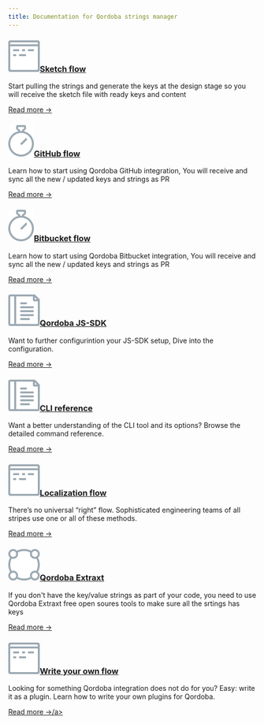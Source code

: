 ```yaml
---
title: Documentation for Qordoba strings manager
---
```


<div class="docs-grid">
  <div class="docs-grid-block">
    <h3><img src="/assets/images/icons/documentation/icn-window.svg" /><a href="/docs/{{page.qordoba_version}}/sketch-flow">Sketch flow</a></h3>
    <p>Start pulling the strings and generate the keys at the design stage so you will receive the sketch file with ready keys and content</p>
    <a href="/docs/{{page.qordoba_version}}/sketch-flow">Read more &rarr;</a>
  </div>

  <div class="docs-grid-block">
    <h3><img src="/assets/images/icons/documentation/icn-quickstart.svg" /><a href="/install">GitHub flow</a></h3>
    <p>Learn how to start using Qordoba GitHub integration, You will receive and sync all the new / updated keys and strings as PR</p>
    <a href="/docs/{{page.qordoba_version}}/github-flow">Read more &rarr;</a>
  </div>
  

  <div class="docs-grid-block">
    <h3><img src="/assets/images/icons/documentation/icn-quickstart.svg" /><a href="/install">Bitbucket flow</a></h3>
    <p>Learn how to start using Qordoba Bitbucket integration, You will receive and sync all the new / updated keys and strings as PR</p>
    <a href="/docs/{{page.qordoba_version}}/bitbucket-flow">Read more &rarr;</a>
  </div>
  

  <div class="docs-grid-block">
    <h3><img src="/assets/images/icons/documentation/icn-doc-reference.svg" /><a href="/docs/{{page.qordoba_version}}/configuration">Qordoba JS-SDK </a></h3>
    <p>Want to further configurintion your JS-SDK setup, Dive into the configuration.</p>
    <a href="/docs/{{page.qordoba_version}}/qordoba-js-sdk">Read more &rarr;</a>
  </div>
  
  <div class="docs-grid-block">
    <h3><img src="/assets/images/icons/documentation/icn-doc-reference.svg" /><a href="/docs/{{page.qordoba_version}}/cli">CLI reference</a></h3>
    <p>Want a better understanding of the CLI tool and its options? Browse the detailed command reference.</p>
    <a href="/docs/{{page.qordoba_version}}/cli">Read more &rarr;</a>
  </div>

  <div class="docs-grid-block">
    <h3><img src="/assets/images/icons/documentation/icn-window.svg" /><a href="/docs/{{page.qordoba_version}}/localization-flow">Localization flow</a></h3>
    <p>There’s no universal “right” flow. Sophisticated engineering teams of all stripes use one or all of these methods.</p>
    <a href="/docs/{{page.qordoba_version}}/localization-flow">Read more &rarr;</a>
  </div>
  
  <div class="docs-grid-block">
    <h3><img src="/assets/images/icons/documentation/icn-clustering.svg" /><a href="/docs/{{page.qordoba_version}}/qordoba-extraxt">Qordoba Extraxt</a></h3>
    <p>If you don't have the key/value strings as part of your code, you need to use Qordoba Extraxt free open soures tools to make sure all the srtings has keys</p>
    <a href="/docs/{{page.qordoba_version}}/qordoba-extraxt">Read more &rarr;</a>
  </div>

  <div class="docs-grid-block">
    <h3><img src="/assets/images/icons/documentation/icn-window.svg" /><a href="/docs/{{page.qordoba_version}}/plugin-development">Write your own flow</a></h3>
    <p>Looking for something Qordoba integration does not do for you? Easy: write it as a plugin. Learn how to write your own plugins for Qordoba.</p>
    <a href="/docs/{{page.qordoba_version}}/plugin-development">Read more &rarr;/a>
  </div>
</div>
